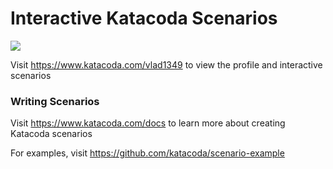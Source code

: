 # Interactive Katacoda Scenarios

[![](http://shields.katacoda.com/katacoda/vlad1349/count.svg)](https://www.katacoda.com/vlad1349 "Get your profile on Katacoda.com")

Visit https://www.katacoda.com/vlad1349 to view the profile and interactive scenarios

### Writing Scenarios
Visit https://www.katacoda.com/docs to learn more about creating Katacoda scenarios

For examples, visit https://github.com/katacoda/scenario-example

